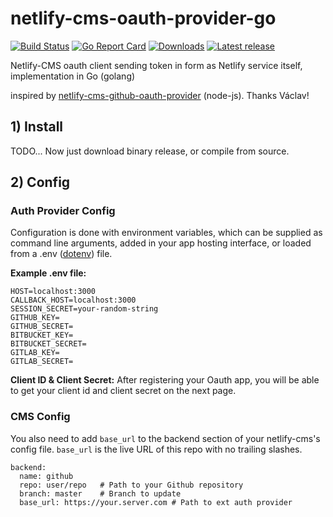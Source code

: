 # netlify-cms-oauth-provider-go

[![Build Status](https://travis-ci.org/igk1972/netlify-cms-oauth-provider-go.svg?branch=master)](https://travis-ci.org/igk1972/netlify-cms-oauth-provider-go)
[![Go Report Card](https://goreportcard.com/badge/github.com/igk1972/netlify-cms-oauth-provider-go)](https://goreportcard.com/report/github.com/igk1972/netlify-cms-oauth-provider-go)
[![Downloads](https://img.shields.io/github/downloads/igk1972/netlify-cms-oauth-provider-go/latest/total.svg)](https://github.com/igk1972/netlify-cms-oauth-provider-go/releases)
[![Latest release](https://img.shields.io/github/release/igk1972/netlify-cms-oauth-provider-go.svg)](https://github.com/igk1972/netlify-cms-oauth-provider-go/releases)

Netlify-CMS oauth client sending token in form as Netlify service itself, implementation in Go (golang) 

inspired by [netlify-cms-github-oauth-provider](https://github.com/vencax/netlify-cms-github-oauth-provider) (node-js). Thanks Václav!


## 1) Install

TODO... Now just download binary release, or compile from source. 

## 2) Config

### Auth Provider Config

Configuration is done with environment variables, which can be supplied as command line arguments, added in your app  hosting interface, or loaded from a .env ([dotenv](https://github.com/motdotla/dotenv)) file.

**Example .env file:**

```
HOST=localhost:3000
CALLBACK_HOST=localhost:3000
SESSION_SECRET=your-random-string
GITHUB_KEY=
GITHUB_SECRET=
BITBUCKET_KEY=
BITBUCKET_SECRET=
GITLAB_KEY=
GITLAB_SECRET=
```

**Client ID & Client Secret:**
After registering your Oauth app, you will be able to get your client id and client secret on the next page.

### CMS Config
You also need to add `base_url` to the backend section of your netlify-cms's config file. `base_url` is the live URL of this repo with no trailing slashes.

```
backend:
  name: github
  repo: user/repo   # Path to your Github repository
  branch: master    # Branch to update
  base_url: https://your.server.com # Path to ext auth provider
```
